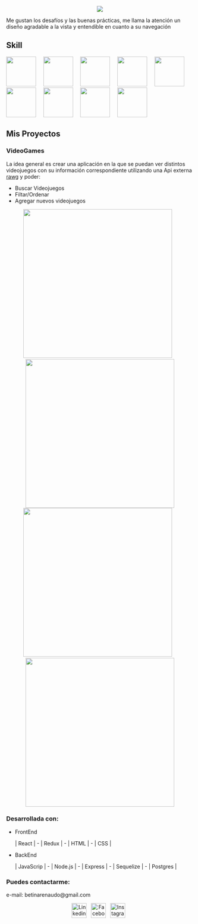 
<p align="center">
<img src="https://i.imgur.com/1g0io6B.png" />
</p>

Me gustan los desafíos y las buenas prácticas, me llama la atención un diseño agradable a la vista y entendible en cuanto a su navegación

## Skill
<p>
<img src="https://i.imgur.com/R3KCo0j.png" width="80"/>&nbsp;&nbsp;&nbsp;&nbsp;
<img src="https://i.imgur.com/ZgTCC6a.png" width="80"/>&nbsp;&nbsp;&nbsp;&nbsp;
<img src="https://i.imgur.com/w7adNXV.png" width="80"/>&nbsp;&nbsp;&nbsp;&nbsp;
<img src="https://i.imgur.com/cLV9Bq3.png" width="80"/>&nbsp;&nbsp;&nbsp;&nbsp;
<img src="https://i.imgur.com/eH6mCgN.png" width="80"/>&nbsp;&nbsp;&nbsp;&nbsp;
<img src="https://i.imgur.com/f2JSRKE.png" width="80"/>&nbsp;&nbsp;&nbsp;&nbsp;
<img src="https://i.imgur.com/9OATvwq.png" width="80"/>&nbsp;&nbsp;&nbsp;&nbsp;
<img src="https://i.imgur.com/g1FQ1d9.png" width="80"/>&nbsp;&nbsp;&nbsp;&nbsp;
<img src="https://i.imgur.com/t6a3nDm.png" width="80"/>
</p>

## Mis Proyectos

### VideoGames

La idea general es crear una aplicación en la que se puedan ver distintos videojuegos con su información correspondiente utilizando una Api externa [rawg](https://rawg.io/apidocs) y poder:
 - Buscar Videojuegos
 - Filtar/Ordenar
 - Agregar nuevos videojuegos

<p align="center">
<img src="https://i.imgur.com/p92WAqs.jpg" width="400" />&nbsp;&nbsp;&nbsp;
<img src="https://i.imgur.com/OzVXUs4.jpg" width="400" />
<img src="https://i.imgur.com/M2o7k1w.jpg" width="400" />&nbsp;&nbsp;&nbsp;
<img src="https://i.imgur.com/mUVhFiT.jpg" width="400" />
</p>

### Desarrollada con: 

- FrontEnd 

  | React | - | Redux | - | HTML | - | CSS |
  
- BackEnd

  | JavaScrip | - | Node.js | - | Express | - | Sequelize | - | Postgres | 

### Puedes contactarme:
<p align="left">
e-mail: betinarenaudo@gmail.com
</p>
<p align="center">
<img src="https://i.imgur.com/k2kibHk.png" width="40px" alt="Linkedin"/>&nbsp;&nbsp;
<img src="https://i.imgur.com/on3nU8A.png" width="40px" alt="Facebook"/>&nbsp;&nbsp;
<img src="https://i.imgur.com/tTgDqdz.png" width="40px" alt="Instagram"/>&nbsp;&nbsp;
</p>

<!--
**Sagyta/Sagyta** is a ✨ _special_ ✨ repository because its `README.md` (this file) appears on your GitHub profile.

Here are some ideas to get you started:

- 🔭 I’m currently working on ...
- 🌱 I’m currently learning ...
- 👯 I’m looking to collaborate on ...
- 🤔 I’m looking for help with ...
- 💬 Ask me about ...
- 📫 How to reach me: ...
- 😄 Pronouns: ...
- ⚡ Fun fact: ...
-->
